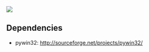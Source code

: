 <div><img src="https://s3.amazonaws.com/jeaf/idxbeast/idxbeast.jpg"/></div>

Dependencies
------------

* pywin32: http://sourceforge.net/projects/pywin32/

